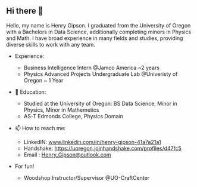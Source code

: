## Hi there 👋
Hello, my name is Henry Gipson. I graduated from the University of Oregon with a Bachelors in Data Science, additionally completing minors in Physics and Math. I have broad experience in many fields and studies, providing diverse skills to work with any team. 

-  Experience:
   - Business Intelligence Intern @Jamco America ~2 years
   - Physics Advanced Projects Undergraduate Lab @Univeristy of Oregon ~ 1 Year
 
- 🌱 Education:
    - Studied at the University of Oregon: BS Data Science, Minor in Physics, Minor in Mathemetics
    -  AS-T Edmonds College, Physics Domain
 
- 📫 How to reach me:
    - LinkedIN: www.linkedin.com/in/henry-gipson-41a7a21a1
    - Handshake: https://uoregon.joinhandshake.com/profiles/d47fc5
    - Email : Henry_Gipson@outlook.com 
 
- For fun!
    - Woodshop Instructor/Supervisor @UO-CraftCenter

<!--
**HGipson-W/HGipson-W** is a ✨ _special_ ✨ repository because its `README.md` (this file) appears on your GitHub profile.

Here are some ideas to get you started:

- 🔭 I’m currently working on ...
- 🌱 I’m currently learning ...
- 👯 I’m looking to collaborate on ...
- 🤔 I’m looking for help with ...
- 💬 Ask me about ...
- 📫 How to reach me: ...
- 😄 Pronouns: ...
- ⚡ Fun fact: ...
-->
